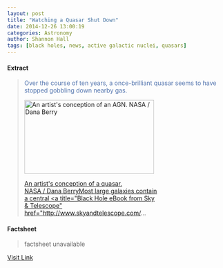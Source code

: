 ```yaml
---
layout: post
title: "Watching a Quasar Shut Down"
date: 2014-12-26 13:00:19
categories: Astronomy
author: Shannon Hall
tags: [black holes, news, active galactic nuclei, quasars]
---
```



#### Extract
><span style="color: #5274ae;">Over the course of ten years, a once-brilliant quasar seems to have stopped gobbling down nearby gas.<div id="attachment_255430872" style="width: 310px" class="wp-caption alignright"><a href="http://www.skyandtelescope.com/wp-content/uploads/AGN_Artists_Conception_480_274.jpg"><img class="size-medium wp-image-255430872" src="http://www.skyandtelescope.com/wp-content/uploads/AGN_Artists_Conception_480_274-300x171.jpg" alt="An artist's conception of an AGN. NASA / Dana Berry " width="300" height="171" /><p class="wp-caption-text">An artist's conception of a quasar.<br />NASA / Dana BerryMost large galaxies contain a central <a title="Black Hole eBook from Sky &amp; Telescope" href="http://www.skyandtelescope.com/...

#### Factsheet
>factsheet unavailable

[Visit Link](http://www.skyandtelescope.com/astronomy-news/watching-a-quasar-shut-down-122614/)


